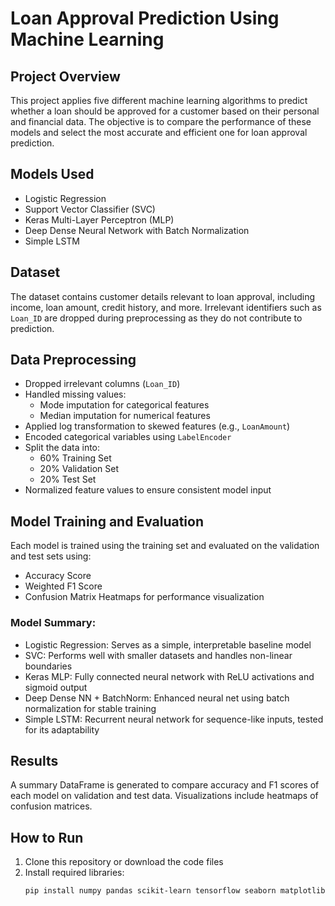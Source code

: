 # Loan Approval Prediction Using Machine Learning

## Project Overview

This project applies five different machine learning algorithms to predict whether a loan should be approved for a customer based on their personal and financial data. The objective is to compare the performance of these models and select the most accurate and efficient one for loan approval prediction.

## Models Used

- Logistic Regression  
- Support Vector Classifier (SVC)  
- Keras Multi-Layer Perceptron (MLP)  
- Deep Dense Neural Network with Batch Normalization  
- Simple LSTM  

## Dataset

The dataset contains customer details relevant to loan approval, including income, loan amount, credit history, and more. Irrelevant identifiers such as `Loan_ID` are dropped during preprocessing as they do not contribute to prediction.

## Data Preprocessing

- Dropped irrelevant columns (`Loan_ID`)  
- Handled missing values:  
  - Mode imputation for categorical features  
  - Median imputation for numerical features  
- Applied log transformation to skewed features (e.g., `LoanAmount`)  
- Encoded categorical variables using `LabelEncoder`  
- Split the data into:
  - 60% Training Set  
  - 20% Validation Set  
  - 20% Test Set  
- Normalized feature values to ensure consistent model input  

## Model Training and Evaluation

Each model is trained using the training set and evaluated on the validation and test sets using:

- Accuracy Score  
- Weighted F1 Score  
- Confusion Matrix Heatmaps for performance visualization

### Model Summary:

- Logistic Regression: Serves as a simple, interpretable baseline model  
- SVC: Performs well with smaller datasets and handles non-linear boundaries  
- Keras MLP: Fully connected neural network with ReLU activations and sigmoid output  
- Deep Dense NN + BatchNorm: Enhanced neural net using batch normalization for stable training  
- Simple LSTM: Recurrent neural network for sequence-like inputs, tested for its adaptability

## Results

A summary DataFrame is generated to compare accuracy and F1 scores of each model on validation and test data. Visualizations include heatmaps of confusion matrices.

## How to Run

1. Clone this repository or download the code files  
2. Install required libraries:  
   ```bash
   pip install numpy pandas scikit-learn tensorflow seaborn matplotlib
